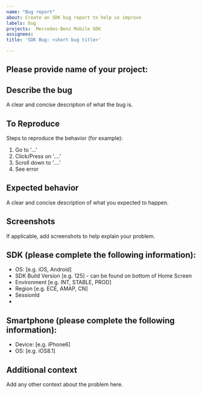 ```yaml
---
name: "Bug report"
about: Create an SDK bug report to help us improve
labels: bug
projects:  Mercedes-Benz Mobile SDK
assignees: 
title: 'SDK Bug: <short bug title>'

---
```


<!-- 
Start of comment: Quick instructions how to complete this form.  It will NOT appear in your submitted issue.

1. Update Title field above:  add <short bug title>
2. Replace below <my-project> with your App project name
3. Provide below as much information as possible
4. Press button "Submit new issue" at the bottom right

End of comment
-->

## Please provide name of your project:
 <my-project> 

## Describe the bug
A clear and concise description of what the bug is.

## To Reproduce
Steps to reproduce the behavior (for example):
1. Go to '...'
2. Click/Press on '....'
3. Scroll down to '....'
4. See error

## Expected behavior
A clear and concise description of what you expected to happen.

## Screenshots
If applicable, add screenshots to help explain your problem.

## SDK (please complete the following information): 
 - OS: [e.g. iOS, Android]
 - SDK Build Version [e.g. 125] - can be found on bottom of Home Screen
 - Environment [e.g. INT, STABLE, PROD]
 - Region [e.g. ECE, AMAP, CN]
 - SessionId
 - 

## Smartphone (please complete the following information): 
 - Device: [e.g. iPhone6]
 - OS: [e.g. iOS8.1]

## Additional context 
Add any other context about the problem here.
